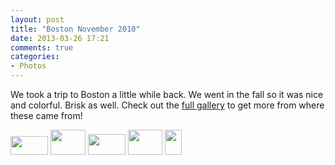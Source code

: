 ```yaml
---
layout: post
title: "Boston November 2010"
date: 2013-03-26 17:21
comments: true
categories: 
- Photos
---
```

We took a trip to Boston a little while back.  We went in the fall so it was nice and colorful.  Brisk as well.  Check out the [full gallery](/gallery/2010/boston/) to get more from where these came from!

<div class="galleria">
<a href="http://img.gtww.net/2010/11_Boston/b51b/boston-7_95e431a.jpg"><img data-title="" data-description="" src="http://img.gtww.net/2010/11_Boston/b51b/Thumbs/boston-7_4f6c.jpg" height="30" width="60"/></a>
<a href="http://img.gtww.net/2010/11_Boston/b51b/boston-10_820ece1.jpg"><img data-title="" data-description="" src="http://img.gtww.net/2010/11_Boston/b51b/Thumbs/boston-10_bda1.jpg" height="40" width="56"/></a>
<a href="http://img.gtww.net/2010/11_Boston/b51b/boston-24_a9b4e79.jpg"><img data-title="" data-description="" src="http://img.gtww.net/2010/11_Boston/b51b/Thumbs/boston-24_fbe8.jpg" height="33" width="60"/></a>
<a href="http://img.gtww.net/2010/11_Boston/b51b/boston-14_f87b7bb.jpg"><img data-title="" data-description="" src="http://img.gtww.net/2010/11_Boston/b51b/Thumbs/boston-14_84e9.jpg" height="40" width="55"/></a>
<a href="http://img.gtww.net/2010/11_Boston/b51b/boston-5_f4ae358.jpg"><img data-title="" data-description="" src="http://img.gtww.net/2010/11_Boston/b51b/Thumbs/boston-5_2be4.jpg" height="40" width="27"/></a>
</div>
